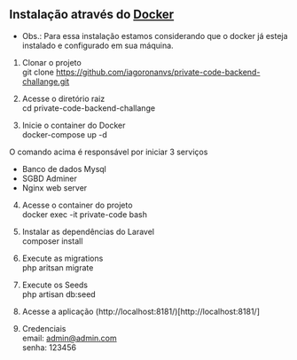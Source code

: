 ## Instalação através do [Docker](https://www.docker.com/get-started)

-   Obs.: Para essa instalação estamos considerando que o docker já esteja instalado e configurado em sua máquina.

1. Clonar o projeto<br/>
   git clone https://github.com/iagoronanvs/private-code-backend-challange.git

2. Acesse o diretório raiz<br/>
   cd private-code-backend-challange

3. Inicie o container do Docker<br/>
   docker-compose up -d

O comando acima é responsável por iniciar 3 serviços<br/>

-   Banco de dados Mysql
-   SGBD Adminer
-   Nginx web server

4. Acesse o container do projeto<br/>
   docker exec -it private-code bash

5. Instalar as dependências do Laravel<br/>
   composer install

6. Execute as migrations<br/>
   php aritsan migrate

7. Execute os Seeds<br/>
   php artisan db:seed

8. Acesse a aplicação (http://localhost:8181/)[http://localhost:8181/]

9. Credenciais<br/>
   email: admin@admin.com<br/>
   senha: 123456<br/>
